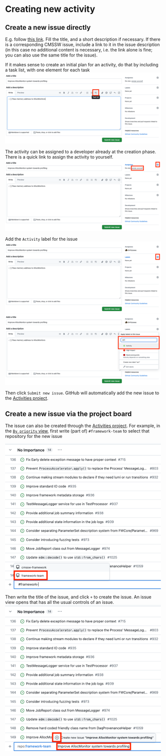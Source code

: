 # Creating new activity

## Create a new issue directly

E.g. follow [this link](https://github.com/cms-sw/framework-team/issues/new). Fill the title, and a short description if necessary. If there is a corresponding CMSSW issue, include a link to it in the issue description (in this case no additional content is necessary, i.e. the link alone is fine; you can also use the same title for the issue).

If it makes sense to create an initial plan for an activity, do that by including a task list, with one element for each task
![Create task list](images/new_activity_initialtask.png)

The activity can be assigned to a developer already at the creation phase. There is a quick link to assign the activity to yourself.
![Assign issue](images/new_activity_assign.png)

Add the `Activity` label for the issue
![Select label](images/new_activity_label.png)
![Select label Activity](images/new_activity_label_activity.png)

Then click `Submit new issue`. GitHub will automatically add the new issue to the [Activities project](https://github.com/orgs/cms-sw/projects/11).

## Create a new issue via the project board

The issue can also be created through the [Activities project](https://github.com/orgs/cms-sw/projects/11). For example, in the [`By priority` view](https://github.com/orgs/cms-sw/projects/11/views/2), first write (part of) `#framework-team` to select that repository for the new issue

![Select repository](images/new_activity_viaboard_repo.png)

Then write the title of the issue, and click `+` to create the issue. An issue view opens that has all the usual controls of an issue.
![Write title](images/new_activity_viaboard_title.png)
